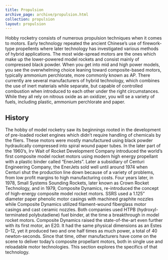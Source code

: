 ```yaml
---
title: Propulsion
archive_page: archive/propulsion.html
collection: propulsion
layout: propulsion
---
```

Hobby rocketry consists of numerous propulsion techniques when it comes to motors.
Early technology repeated the ancient Chinese’s use of firework-type propellents where later technology has investigated various methods of hybrid applications.
The most wide-spread motors are the ones which make up the lower-powered model rockets and consist mainly of compressed black powder.
When you get into mid and high power models, you see the overwhelming choice leaning toward composite-based motors, typically ammonium perchlorate, more commonly known as AP.
There currently are several manufacturers of hybrid technology, which combines the use of inert materials while separate, but capable of controlled combustion when introduced to each other under the right circumstances.
While they all rely on nitrous oxide as an oxidizer, you will se a variety of fuels, including plastic, ammonium perchlorate and paper.

## History

The hobby of model rocketry saw its beginnings rooted in the development of pre-loaded rocket engines which didn’t require handling of chemicals by the fliers.
These motors were mostly manufactured using black powder hydraulically compressed into spiral wound paper tubes.
In the later part of the 1960’s, Irv Wait of Rocket Development Company introduced the world’s first composite model rocket motors using modern high energy propellant with a plastic binder called “EnerJets”.
Later a subsidiary of Centuri Engineering Company, the EnerJets sold well until around 1974 when Centuri shut the production line down because of a variety of problems, from low profit margins to high manufacturing costs.
Four years later, in 1978, Small Systems Sounding Rockets, later known as Crown Rocket Technology, and in 1979, Composite Dynamics, re-introduced the concept of high-energy composite model rocket motors.
SSRS used a 1.125” diameter paper phenolic motor casings with machined graphite nozzles while Composite Dynamics utilized filament-wound fiberglass motor casings and cast ceramic nozzles.
Both companies used HTPB (hydroxyl-terminated polybutadiene) fuel binder, at the time a breakthrough in model rocket motors.
Composite Dynamics raised the state-of-the-art even further with its first motor, an E20.
It had the same physical dimensions as an Estes D-12, yet it produced two and one half times as much power, a total of 40 newton-seconds.
Since that time, other manufacturers have come on the scene to deliver today’s composite propellant motors, both in single use and reloadable motor technologies.
This section explores the specifics of that technology.

